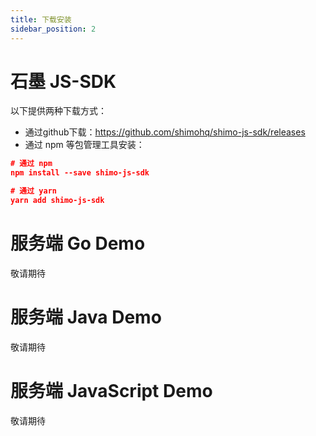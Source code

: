 ```yaml
---
title: 下载安装
sidebar_position: 2
---
```


# 石墨 JS-SDK

以下提供两种下载方式：

- 通过github下载：https://github.com/shimohq/shimo-js-sdk/releases
- 通过 npm 等包管理工具安装：

```json
# 通过 npm
npm install --save shimo-js-sdk

# 通过 yarn
yarn add shimo-js-sdk
```


# 服务端 Go Demo

敬请期待

# 服务端 Java Demo

敬请期待

# 服务端 JavaScript Demo

敬请期待

